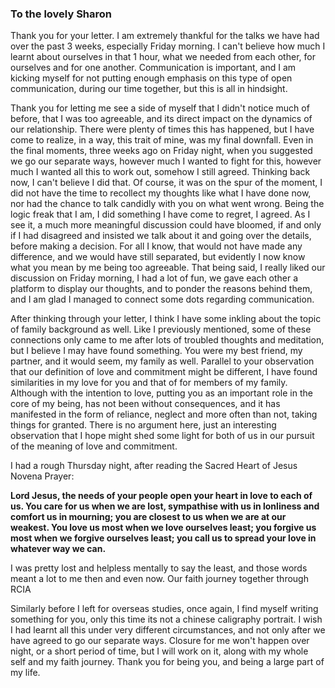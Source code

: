 ### To the lovely Sharon

Thank you for your letter. I am extremely thankful for the talks we have had over the past 3 weeks, especially Friday morning. I can't believe how much I learnt about ourselves in that 1 hour, what we needed from each other, for ourselves and for one another. Communication is important, and I am kicking myself for not putting enough emphasis on this type of open communication, during our time together, but this is all in hindsight.

Thank you for letting me see a side of myself that I didn't notice much of before, that I was too agreeable, and its direct impact on the dynamics of our relationship. There were plenty of times this has happened, but I have come to realize, in a way, this trait of mine, was my final downfall. Even in the final moments, three weeks ago on Friday night, when you suggested we go our separate ways, however much I wanted to fight for this, however much I wanted all this to work out, somehow I still agreed. Thinking back now, I can't believe I did that. Of course, it was on the spur of the moment, I did not have the time to recollect my thoughts like what I have done now, nor had the chance to talk candidly with you on what went wrong. Being the logic freak that I am, I did something I have come to regret, I agreed. As I see it, a much more meaningful discussion could have bloomed, if and only if I had disagreed and insisted we talk about it and going over the details, before making a decision. For all I know, that would not have made any difference, and we would have still separated, but evidently I now know what you mean by me being too agreeable. That being said, I really liked our discussion on Friday morning, I had a lot of fun, we gave each other a platform to display our thoughts, and to ponder the reasons behind them, and I am glad I managed to connect some dots regarding communication.

After thinking through your letter, I think I have some inkling about the topic of family background as well. Like I previously mentioned, some of these connections only came to me after lots of troubled thoughts and meditation, but I believe I may have found something. You were my best friend, my partner, and it would seem, my family as well. Parallel to your observation that our definition of love and commitment might be different, I have found similarities in my love for you and that of for members of my family. Although with the intention to love, putting you as an important role in the core of my being, has not been without consequences, and it has manifested in the form of reliance, neglect and more often than not, taking things for granted. There is no argument here, just an interesting observation that I hope might shed some light for both of us in our pursuit of the meaning of love and commitment.

I had a rough Thursday night, after reading the Sacred Heart of Jesus Novena Prayer:

<strong>
Lord Jesus, 
the needs of your people open your heart in love to each of us. 
You care for us when we are lost, 
sympathise with us in lonliness and comfort us in mourning; 
you are closest to us when we are at our weakest. 
You love us most when we love ourselves least; 
you forgive us most when we forgive ourselves least; 
you call us to spread your love in whatever way we can.
</strong>

I was pretty lost and helpless mentally to say the least, and those words meant a lot to me then and even now. Our faith journey together through RCIA

Similarly before I left for overseas studies, once again, I find myself writing something for you, only this time its not a chinese caligraphy portrait. I wish I had learnt all this under very different circumstances, and not only after we have agreed to go our separate ways. Closure for me won't happen over night, or a short period of time, but I will work on it, along with my whole self and my faith journey. Thank you for being you, and being a large part of my life.
